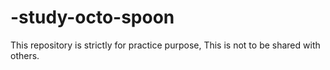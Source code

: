 # -study-octo-spoon
This repository is strictly for practice purpose, This is not to be shared with others.
